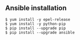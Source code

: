 ## Ansible installation

```
$ yum install -y epel-release
$ yum install -y python-pip
$ pip install --upgrade pip
$ pip install --upgrade ansible
```